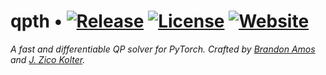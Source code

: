 # qpth • [![Release][release-image]][releases] [![License][license-image]][license] [![Website][www-image]][www]

*A fast and differentiable QP solver for PyTorch.
Crafted by [Brandon Amos](http://bamos.github.io) and
[J. Zico Kolter](http://zicokolter.com).*

[release-image]: http://img.shields.io/badge/release-0.0.2-blue.svg?style=flat
[releases]: https://pypi.python.org/pypi/qpth

[license-image]: http://img.shields.io/website-up-down-green-red/http/locuslab.github.io%2Fqpth%2Findex.html.svg
[license]: LICENSE

[www-image]: http://img.shields.io/badge/website.svg?style=flat
[www]: http://locuslab.github.io/qpth
